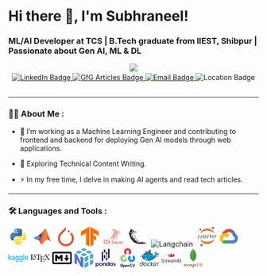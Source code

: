 # Hi there 👋, I'm Subhraneel!
### ML/AI Developer at TCS | B.Tech graduate from IIEST, Shibpur | Passionate about Gen AI, ML & DL

<div id="header" align="center">
  <img src="https://media4.giphy.com/media/v1.Y2lkPTc5MGI3NjExaXRlMXRpODlwbTdjZm11M3B2Y3dyaHNkNjU4emphN2FyOHdlZmx5aCZlcD12MV9pbnRlcm5hbF9naWZfYnlfaWQmY3Q9Zw/HzPtbOKyBoBFsK4hyc/giphy.gif" width="100"/>
</div>
<div id="badges" align="center">
  <a href="https://www.linkedin.com/in/subhraneelpaul/">
    <img src="https://img.shields.io/badge/LinkedIn-blue?style=for-the-badge&logo=linkedin&logoColor=white" alt="LinkedIn Badge"/>
  </a>
  <a href="https://auth.geeksforgeeks.org/user/paulsubhro/articles">
  <img src="https://img.shields.io/badge/GfG%20Articles-28a745?style=for-the-badge&logo=geeksforgeeks&logoColor=white" alt="GfG Articles Badge"/>
  </a>
  <a href="mailto:paul.subhro2@gmail.com">
  <img src="https://img.shields.io/badge/Email-%23D14836?style=for-the-badge&logo=mail.ru&logoColor=white" alt="Email Badge"/>
  </a>
  <img src="https://img.shields.io/badge/📍-Kolkata,%20India%20🇮🇳-orange?style=for-the-badge" alt="Location Badge"/>
  <br>
  <img src="https://komarev.com/ghpvc/?username=SubhScripter&style=flat-square&color=blue" alt=""/>
</div>

---

### :man_technologist: About Me :
- :telescope: I’m working as a Machine Learning Engineer and contributing to frontend and backend for deploying Gen AI models through web applications.

- :seedling: Exploring Technical Content Writing.

- :zap: In my free time, I delve in making AI agents and read tech articles.

---
### :hammer_and_wrench: Languages and Tools :
<div>
  <!-- Programming Languages -->
  <img src="https://github.com/devicons/devicon/blob/master/icons/python/python-original.svg" title="Python" alt="Python" width="40" height="40"/>&nbsp;
  <img src="https://github.com/devicons/devicon/blob/master/icons/matlab/matlab-original.svg" title="Matlab" alt="Matlab" width="40" height="40"/>&nbsp;
  <img src="https://github.com/devicons/devicon/blob/master/icons/pytorch/pytorch-original.svg" title="PyTorch" alt="PyTorch" width="40" height="40"/>&nbsp;
  <img src="https://github.com/devicons/devicon/blob/master/icons/tensorflow/tensorflow-original.svg" title="Tensorflow" alt="Tensorflow" width="40" height="40"/>&nbsp;
  <img src="https://github.com/devicons/devicon/blob/master/icons/microsoftsqlserver/microsoftsqlserver-plain-wordmark.svg" title="Microsoft Power BI" alt="Microsoft Power BI" width="40" height="40"/>&nbsp;
  <img src="https://github.com/devicons/devicon/blob/master/icons/flask/flask-original.svg" title="Flask" alt="Flask" width="40" height="40"/>&nbsp;
  <img src="https://upload.wikimedia.org/wikipedia/commons/6/60/LangChain_Logo.svg" title="Langchain" alt="Langchain" width="40" height="40"/>&nbsp;
  <img src="https://github.com/devicons/devicon/blob/master/icons/jupyter/jupyter-original-wordmark.svg" title="Jupyter" alt="Jupyter" width="40" height="40"/>
  <img src="https://github.com/devicons/devicon/blob/master/icons/googlecloud/googlecloud-original.svg" title="Google Cloud" alt="Google Cloud" width="40" height="40"/>
  <img src="https://github.com/devicons/devicon/blob/master/icons/kaggle/kaggle-original-wordmark.svg" title="Kaggle" alt="Kaggle" width="40" height="40"/>
  <img src="https://github.com/devicons/devicon/blob/master/icons/latex/latex-original.svg" title="Latex" alt="Latex" width="40" height="40"/>
  <img src="https://github.com/devicons/devicon/blob/master/icons/markdown/markdown-original.svg" title="Markdown" alt="Markdown" width="40" height="40"/>                      <img src="https://github.com/devicons/devicon/blob/master/icons/numpy/numpy-original.svg" title="Numpy" alt="Numpy" width="40" height="40"/>
  <img src="https://github.com/devicons/devicon/blob/master/icons/pandas/pandas-original-wordmark.svg" title="Pandas" alt="Pandas" width="40" height="40"/>
  <img src="https://github.com/devicons/devicon/blob/master/icons/opencv/opencv-original-wordmark.svg" title="OpenCV" alt="OpenCV" width="40" height="40"/>
  <img src="https://github.com/devicons/devicon/blob/master/icons/docker/docker-original-wordmark.svg" title="Docker" alt="Docker" width="40" height="40"/>
  <img src="https://github.com/devicons/devicon/blob/master/icons/streamlit/streamlit-original-wordmark.svg" title="Streamlit" alt="Streamlit" width="40" height="40"/>
  <img src="https://github.com/devicons/devicon/blob/master/icons/mongodb/mongodb-original-wordmark.svg" title="MongoDB" alt="MongoDB" width="40" height="40"/>
</div>

